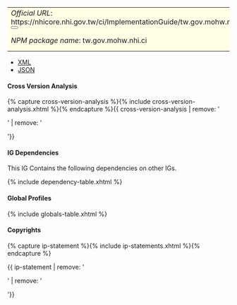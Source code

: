 <table class="grid rwd-table" style="background-color:#ffffe6;width: 100%;">
    <tbody>
    <tr>
      <td colspan="4"><i>Official URL</i>: <span class="copy-text">https://nhicore.nhi.gov.tw/ci/ImplementationGuide/tw.gov.mohw.nhi.ci<button title="" class="btn-copy" data-clipboard-text="https://nhicore.nhi.gov.tw/ci/ImplementationGuide/tw.gov.mohw.nhi.ci" data-original-title="複製URL"></button></span></td>
      <td><i>Version</i>:<span class="copy-text">1.0.1<button title="" class="btn-copy" data-clipboard-text="https://nhicore.nhi.gov.tw/ci/ImplementationGuide/tw.gov.mohw.nhi.ci|1.0.1" data-original-title="複製含版本資訊的URL"></button></span></td>
    </tr>
    <tr>
      <td colspan="4"><i>NPM package name</i>: tw.gov.mohw.nhi.ci</td>
      <td><i>Computable Name</i>: <span style="font-family: monospace;">TWCI</span></td>
    </tr>
  </tbody>
</table>

- [XML](ImplementationGuide-tw.gov.mohw.nhi.ci.xml)
- [JSON](ImplementationGuide-tw.gov.mohw.nhi.ci.json)

#### Cross Version Analysis

{% capture cross-version-analysis %}{% include cross-version-analysis.xhtml %}{% endcapture %}{{ cross-version-analysis | remove: '<p>' | remove: '</p>'}}

#### IG Dependencies

This IG Contains the following dependencies on other IGs.

{% include dependency-table.xhtml %}

#### Global Profiles

{% include globals-table.xhtml %}

#### Copyrights

{% capture ip-statement %}{% include ip-statements.xhtml %}{% endcapture %}

{{ ip-statement | remove: '<p>' | remove: '</p>'}}

